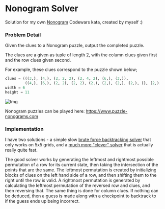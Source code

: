# Nonogram Solver

Solution for my own [Nonogram](https://www.codewars.com/kata/5c1d796370fee68b1e000611) Codewars kata, created by myself :)

### Problem Detail

Given the clues to a Nonogram puzzle, output the completed puzzle.

The clues are a given as tuple of length 2, with the column clues given first and the row clues given second.

For example, these clues correspond to the puzzle shown below;

```python
clues = (((3,), (4,), (2, 2, 2), (2, 4, 2), (6,), (3,)),
         ((4,), (6,), (2, 2), (2, 2), (2,), (2,), (2,), (2,), (), (2,), (2,)))
width = 6
height = 11
```

![Img](http://static.nonograms.org/files/nonograms/large/voprositelniy_znak_12_1_1p.png)

Nonogram puzzles can be played here: https://www.puzzle-nonograms.com

### Implementation

I have two solutions - a simple slow [brute force backtracking solver](brute_force_solver.py) that only works on 5x5 grids, and a [much more "clever" solver](solver.py) that is actually really quite fast.

The good solver works by generating the leftmost and rightmost possible permutation of a row for its current state, then taking the intersection of the points that are the same. The leftmost permutation is created by initializing blocks of clues on the left hand side of a row, and then shifting them to the right until the row is valid. A rightmost permutation is generated by calculating the leftmost permutation of the reversed row and clues, and then reversing that. The same thing is done for column clues. If nothing can be deduced, then a guess is made along with a checkpoint to backtrack to if the guess ends up being incorrect.
